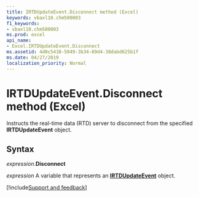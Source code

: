 ```yaml
---
title: IRTDUpdateEvent.Disconnect method (Excel)
keywords: vbaxl10.chm500003
f1_keywords:
- vbaxl10.chm500003
ms.prod: excel
api_name:
- Excel.IRTDUpdateEvent.Disconnect
ms.assetid: 4d0c5438-5049-3b34-69d4-38dabd625b1f
ms.date: 04/27/2019
localization_priority: Normal
---
```



# IRTDUpdateEvent.Disconnect method (Excel)

Instructs the real-time data (RTD) server to disconnect from the specified **IRTDUpdateEvent** object.


## Syntax

_expression_.**Disconnect**

_expression_ A variable that represents an **[IRTDUpdateEvent](Excel.IRTDUpdateEvent.md)** object.




[!include[Support and feedback](~/includes/feedback-boilerplate.md)]